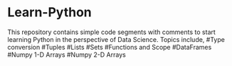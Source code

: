 # Learn-Python
This repository contains simple code segments with comments to start learning Python in the perspective of Data Science.
Topics include,
#Type conversion
#Tuples
#Lists
#Sets
#Functions and Scope
#DataFrames
#Numpy 1-D Arrays
#Numpy 2-D Arrays

